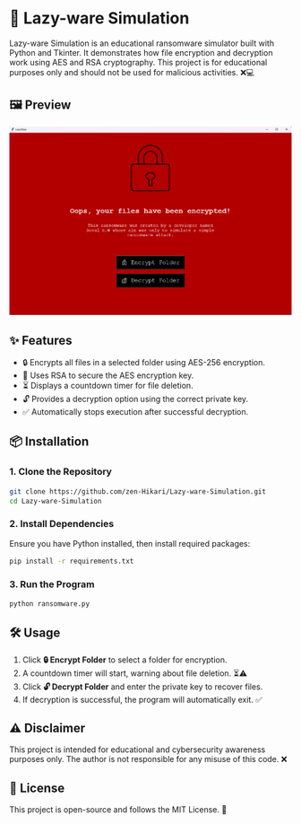 ﻿# 🚀 Lazy-ware Simulation

Lazy-ware Simulation is an educational ransomware simulator built with Python and Tkinter. It demonstrates how file encryption and decryption work using AES and RSA cryptography. This project is for educational purposes only and should not be used for malicious activities. ❌💻

## 🖼 Preview
![Lazyware Simulation](https://raw.githubusercontent.com/zen-Hikari/Lazy-ware-Simulation/refs/heads/main/preview.png)

## ✨ Features
- 🔒 Encrypts all files in a selected folder using AES-256 encryption.
- 🔑 Uses RSA to secure the AES encryption key.
- ⏳ Displays a countdown timer for file deletion.
- 🔓 Provides a decryption option using the correct private key.
- ✅ Automatically stops execution after successful decryption.

## 📦 Installation

### 1. Clone the Repository
```sh
git clone https://github.com/zen-Hikari/Lazy-ware-Simulation.git
cd Lazy-ware-Simulation
```

### 2. Install Dependencies
Ensure you have Python installed, then install required packages:
```sh
pip install -r requirements.txt
```

### 3. Run the Program
```sh
python ransomware.py
```

## 🛠 Usage
1. Click **🔒 Encrypt Folder** to select a folder for encryption.
2. A countdown timer will start, warning about file deletion. ⏳⚠️
3. Click **🔓 Decrypt Folder** and enter the private key to recover files.
4. If decryption is successful, the program will automatically exit. ✅

## ⚠️ Disclaimer
This project is intended for educational and cybersecurity awareness purposes only. The author is not responsible for any misuse of this code. ❌

## 📜 License
This project is open-source and follows the MIT License. 📄
